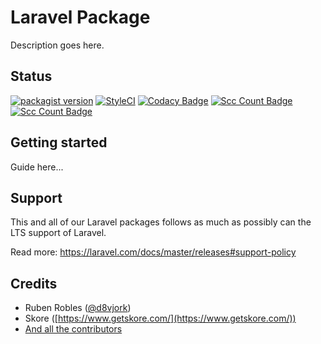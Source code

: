 # Laravel Package

Description goes here.

## Status

[![packagist version](https://img.shields.io/packagist/v/skore-labs/laravel-status)](https://packagist.org/packages/skore-labs/laravel-status) [![StyleCI](https://github.styleci.io/repos/226506454/shield?style=flat&branch=master)](https://github.styleci.io/repos/226506454) [![Codacy Badge](https://api.codacy.com/project/badge/Grade/b9eb60ed572b4baab58ac3c4c9c06e7f)](https://www.codacy.com/manual/d8vjork/laravel-status?utm_source=github.com&amp;utm_medium=referral&amp;utm_content=skore/laravel-status&amp;utm_campaign=Badge_Grade) [![Scc Count Badge](https://sloc.xyz/github/skore/laravel-status?category=code)](https://github.com/skore/laravel-status) [![Scc Count Badge](https://sloc.xyz/github/skore/laravel-status?category=comments)](https://github.com/skore/laravel-status)

## Getting started

Guide here...

## Support

This and all of our Laravel packages follows as much as possibly can the LTS support of Laravel.

Read more: https://laravel.com/docs/master/releases#support-policy

## Credits

- Ruben Robles ([@d8vjork](https://github.com/d8vjork))
- Skore ([https://www.getskore.com/](https://www.getskore.com/))
- [And all the contributors](https://github.com/skore/laravel-status/graphs/contributors)
